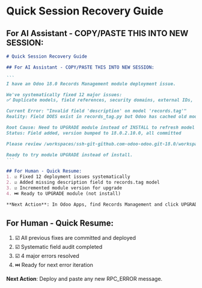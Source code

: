# Quick Session Recovery Guide

## For AI Assistant - COPY/PASTE THIS INTO NEW SESSION:

````markdown
# Quick Session Recovery Guide

## For AI Assistant - COPY/PASTE THIS INTO NEW SESSION:

```
I have an Odoo 18.0 Records Management module deployment issue.

We've systematically fixed 12 major issues:
✅ Duplicate models, field references, security domains, external IDs, CSV access, imports, model fields

Current Error: "Invalid field 'description' on model 'records.tag'"
Reality: Field DOES exist in records_tag.py but Odoo has cached old model definition

Root Cause: Need to UPGRADE module instead of INSTALL to refresh model cache
Status: Field added, version bumped to 18.0.2.10.0, all committed

Please review /workspaces/ssh-git-github.com-odoo-odoo.git-18.0/workspace-config/CURRENT_SESSION_STATUS.md for complete context.

Ready to try module UPGRADE instead of install.
```

## For Human - Quick Resume:
1. ☑️ Fixed 12 deployment issues systematically
2. ☑️ Added missing description field to records.tag model  
3. ☑️ Incremented module version for upgrade
4. ⏭️ Ready to UPGRADE module (not install)

**Next Action**: In Odoo Apps, find Records Management and click UPGRADE button.

````

## For Human - Quick Resume:
1. ☑️ All previous fixes are committed and deployed
2. ☑️ Systematic field audit completed  
3. ☑️ 4 major errors resolved
4. ⏭️ Ready for next error iteration

**Next Action**: Deploy and paste any new RPC_ERROR message.
